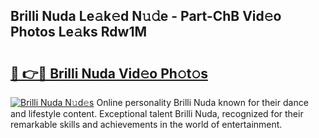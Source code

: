 ## Brilli Nuda Le𝚊k𝚎d N𝚞𝚍e - Part-ChB Vid𝚎o Photos Le𝚊ks Rdw1M

# <h2><a href="http://fbb9t4.evod.top/?m=Brilli+Nuda">🔗 👉🔴 Brilli Nuda Vid𝚎o Ph𝚘t𝚘s</a></h2>

[![Brilli Nuda N𝚞d𝚎s](https://i.imgur.com/8V9OHl7.gif)](http://fbb9t4.evod.top/?m=Brilli+Nuda)
Online personality Brilli Nuda known for their dance and lifestyle content. Exceptional talent Brilli Nuda, recognized for their remarkable skills and achievements in the world of entertainment. 

